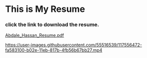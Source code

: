 # This is My Resume
### click the link to download the resume.

[Abdale_Hassan_Resume.pdf](https://github.com/Abdale88/Rainbow-txt/files/6432319/Abdale_Hassan_Resume.pdf)




https://user-images.githubusercontent.com/55516539/117556472-fa583100-b02e-11eb-817b-4fb56b67bb27.mp4


